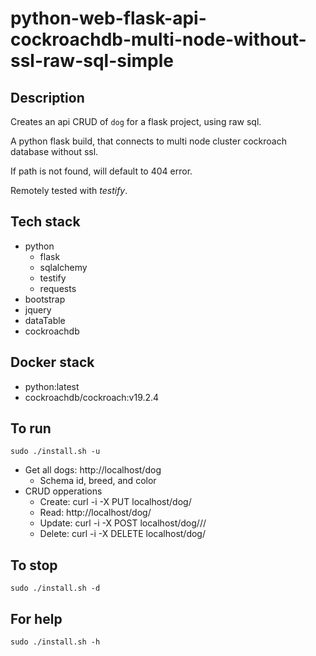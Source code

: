 # python-web-flask-api-cockroachdb-multi-node-without-ssl-raw-sql-simple

## Description
Creates an api CRUD of `dog` for a flask project, using raw sql.

A python flask build, that connects to multi node cluster
cockroach database without ssl.

If path is not found, will default to 404 error.

Remotely tested with *testify*.

## Tech stack
- python
  - flask
  - sqlalchemy
  - testify
  - requests
- bootstrap
- jquery
- dataTable
- cockroachdb

## Docker stack
- python:latest
- cockroachdb/cockroach:v19.2.4

## To run
`sudo ./install.sh -u`
- Get all dogs: http://localhost/dog
  - Schema id, breed, and color
- CRUD opperations
  - Create: curl -i -X PUT localhost/dog/<id>
  - Read: http://localhost/dog/<id>
  - Update: curl -i -X POST localhost/dog/<id>/<breed>/<color>
  - Delete: curl -i -X DELETE localhost/dog/<id>

## To stop
`sudo ./install.sh -d`

## For help
`sudo ./install.sh -h`

